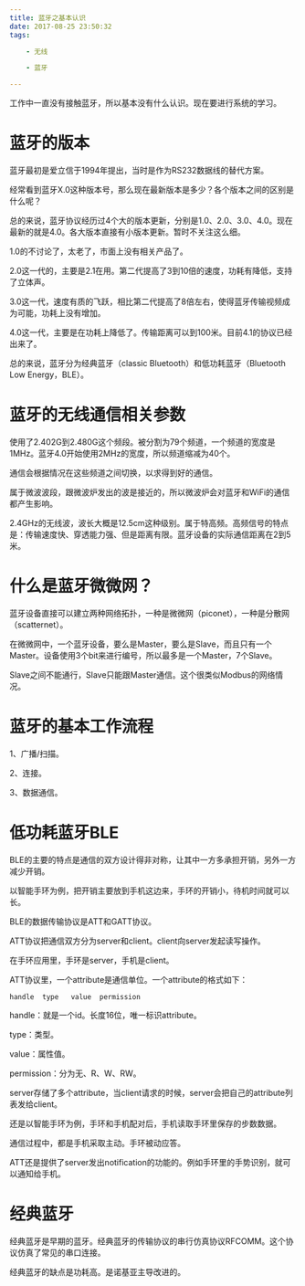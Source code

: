 ```yaml
---
title: 蓝牙之基本认识
date: 2017-08-25 23:50:32
tags:

	- 无线

	- 蓝牙

---
```


工作中一直没有接触蓝牙，所以基本没有什么认识。现在要进行系统的学习。

# 蓝牙的版本

蓝牙最初是爱立信于1994年提出，当时是作为RS232数据线的替代方案。

经常看到蓝牙X.0这种版本号，那么现在最新版本是多少？各个版本之间的区别是什么呢？

总的来说，蓝牙协议经历过4个大的版本更新，分别是1.0、2.0、3.0、4.0。现在最新的就是4.0。各大版本直接有小版本更新。暂时不关注这么细。

1.0的不讨论了，太老了，市面上没有相关产品了。

2.0这一代的，主要是2.1在用。第二代提高了3到10倍的速度，功耗有降低，支持了立体声。

3.0这一代，速度有质的飞跃，相比第二代提高了8倍左右，使得蓝牙传输视频成为可能，功耗上没有增加。

4.0这一代，主要是在功耗上降低了。传输距离可以到100米。目前4.1的协议已经出来了。

总的来说，蓝牙分为经典蓝牙（classic Bluetooth）和低功耗蓝牙（Bluetooth Low Energy，BLE）。



#  蓝牙的无线通信相关参数

使用了2.402G到2.480G这个频段。被分割为79个频道，一个频道的宽度是1MHz。蓝牙4.0开始使用2MHz的宽度，所以频道缩减为40个。

通信会根据情况在这些频道之间切换，以求得到好的通信。

属于微波波段，跟微波炉发出的波是接近的，所以微波炉会对蓝牙和WiFi的通信都产生影响。

2.4GHz的无线波，波长大概是12.5cm这种级别。属于特高频。高频信号的特点是：传输速度快、穿透能力强、但是距离有限。蓝牙设备的实际通信距离在2到5米。





# 什么是蓝牙微微网？

蓝牙设备直接可以建立两种网络拓扑，一种是微微网（piconet），一种是分散网（scatternet）。

在微微网中，一个蓝牙设备，要么是Master，要么是Slave，而且只有一个Master。设备使用3个bit来进行编号，所以最多是一个Master，7个Slave。

Slave之间不能通行，Slave只能跟Master通信。这个很类似Modbus的网络情况。



#  蓝牙的基本工作流程

1、广播/扫描。

2、连接。

3、数据通信。



# 低功耗蓝牙BLE

BLE的主要的特点是通信的双方设计得非对称，让其中一方多承担开销，另外一方减少开销。

以智能手环为例，把开销主要放到手机这边来，手环的开销小，待机时间就可以长。

BLE的数据传输协议是ATT和GATT协议。

ATT协议把通信双方分为server和client。client向server发起读写操作。

在手环应用里，手环是server，手机是client。

ATT协议里，一个attribute是通信单位。一个attribute的格式如下：

`handle  type   value  permission`

handle：就是一个id。长度16位，唯一标识attribute。

type：类型。

value：属性值。

permission：分为无、R、W、RW。

server存储了多个attribute，当client请求的时候，server会把自己的attribute列表发给client。



还是以智能手环为例，手环和手机配对后，手机读取手环里保存的步数数据。

通信过程中，都是手机采取主动。手环被动应答。

ATT还是提供了server发出notification的功能的。例如手环里的手势识别，就可以通知给手机。



# 经典蓝牙

经典蓝牙是早期的蓝牙。经典蓝牙的传输协议的串行仿真协议RFCOMM。这个协议仿真了常见的串口连接。

经典蓝牙的缺点是功耗高。是诺基亚主导改进的。

